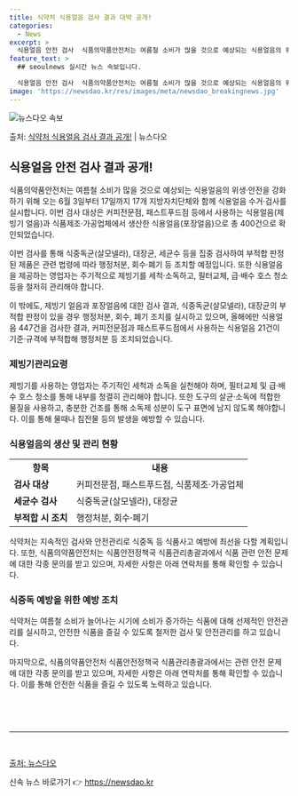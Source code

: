 ```yaml
---
title: 식약처 식용얼음 검사 결과 대박 공개!
categories:
  - News
excerpt: >
  식용얼음 안전 검사  식품의약품안전처는 여름철 소비가 많을 것으로 예상되는 식용얼음의 위생·안전을 강화하기 …
feature_text: >
  ## seoulnews 실시간 뉴스 속보입니다.

  식용얼음 안전 검사  식품의약품안전처는 여름철 소비가 많을 것으로 예상되는 식용얼음의 위생·안전을 강화하기 …
image: 'https://newsdao.kr/res/images/meta/newsdao_breakingnews.jpg'
---
```


![뉴스다오 속보](https://newsdao.kr/res/images/meta/newsdao_breakingnews.jpg)

<p>출처: <a href="https://newsdao.kr/3987" rel="dofollow">식약처 식용얼음 검사 결과 공개!</a> | 뉴스다오</p>

<h2 data-ke-size="size26">식용얼음 안전 검사 결과 공개!</h2>
<p data-ke-size="size16">식품의약품안전처는 여름철 소비가 많을 것으로 예상되는 식용얼음의 위생·안전을 강화하기 위해 오는 6월 3일부터 17일까지 17개 지방자치단체와 함께 식용얼음 수거·검사를 실시합니다. 이번 검사 대상은 커피전문점, 패스트푸드점 등에서 사용하는 식용얼음(제빙기 얼음)과 식품제조·가공업체에서 생산한 식용얼음(포장얼음)으로 총 400건으로 확인되었습니다.</p>

<p data-ke-size="size16">이번 검사를 통해 식중독균(살모넬라), 대장균, 세균수 등을 집중 검사하여 부적합 판정된 제품은 관련 법령에 따라 행정처분, 회수·폐기 등 조치할 예정입니다. 또한 식용얼음을 제공하는 영업자는 주기적으로 제빙기를 세척·소독하고, 필터교체, 급·배수 호스 청소 등을 철저히 관리해야 합니다.</p>

<p data-ke-size="size16">이 밖에도, 제빙기 얼음과 포장얼음에 대한 검사 결과, 식중독균(살모넬라), 대장균의 부적합 판정이 있을 경우 행정처분, 회수, 폐기 조치를 실시하고 있으며, 올해에만 식용얼음 447건을 검사한 결과, 커피전문점과 패스트푸드점에서 사용하는 식용얼음 21건이 기준·규격에 부적합해 행정처분 등 조치되었습니다.</p>

<h3 data-ke-size="size24">제빙기관리요령</h3>
<p data-ke-size="size16">제빙기를 사용하는 영업자는 주기적인 세척과 소독을 실천해야 하며, 필터교체 및 급·배수 호스 청소를 통해 내부를 청결히 관리해야 합니다. 또한 도구의 살균·소독에 적합한 물질을 사용하고, 충분한 건조를 통해 소독제 성분이 도구 표면에 남지 않도록 해야합니다. 이를 통해 물때나 침전물 등의 발생을 예방할 수 있습니다.</p>

<h3 data-ke-size="size24">식용얼음의 생산 및 관리 현황</h3>
<table>
	<tbody>
		<tr>
			<td style="text-align: center;"><b>항목</b></td>
			<td style="text-align: center;"><b>내용</b></td>
		</tr>
		<tr>
			<td><b>검사 대상</b></td>
			<td>커피전문점, 패스트푸드점, 식품제조·가공업체</td>
		</tr>
		<tr>
			<td><b>세균수 검사</b></td>
			<td>식중독균(살모넬라), 대장균</td>
		</tr>
		<tr>
			<td><b>부적합 시 조치</b></td>
			<td>행정처분, 회수·폐기</td>
		</tr>
	</tbody>
</table>
<p data-ke-size="size16">식약처는 지속적인 검사와 안전관리로 식중독 등 식품사고 예방에 최선을 다할 계획입니다. 또한, 식품의약품안전처는 식품안전정책국 식품관리총괄과에서 식품 관련 안전 문제에 대한 각종 문의를 받고 있으며, 자세한 사항은 아래 연락처를 통해 확인할 수 있습니다.</p>

<h3 data-ke-size="size24">식중독 예방을 위한 예방 조치</h3>
<p data-ke-size="size16">식약처는 여름철 소비가 늘어나는 시기에 소비가 증가하는 식품에 대해 선제적인 안전관리를 실시하고, 안전한 식품을 즐길 수 있도록 철저한 검사 및 안전관리를 하고 있습니다.</p>

<p data-ke-size="size16">마지막으로, 식품의약품안전처 식품안전정책국 식품관리총괄과에서는 관련 안전 문제에 대한 각종 문의를 받고 있으며, 자세한 사항은 아래 연락처를 통해 확인할 수 있습니다. 이를 통해 안전한 식품을 즐길 수 있도록 노력하고 있습니다.</p>

<p data-ke-size="size16">&nbsp;</p>
<p data-ke-size="size16">&nbsp;</p>
<hr>
<p data-ke-size="size16">&nbsp;</p>
<p data-ke-size="size16"><a href="https://newsdao.kr/3987">출처: 뉴스다오</a></p> 

신속 뉴스 바로가기 👉 <a href="https://newsdao.kr" rel="dofollow">https://newsdao.kr</a>


